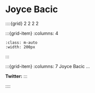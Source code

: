 # Joyce Bacic

::::{grid} 2 2 2 2

:::{grid-item}
:columns: 4

```{image} ../images/collaborators/Joyce-Bacic.png
:class: m-auto
:width: 200px
```

:::

:::{grid-item}
:columns: 7
Joyce Bacic ...

**Twitter:**
:::

::::